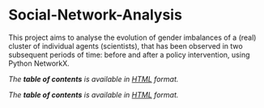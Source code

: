# Social-Network-Analysis
This project aims to analyse the evolution of gender imbalances of a (real) cluster of individual agents (scientists), that has been observed in two subsequent periods of time: before and after a policy intervention, using Python NetworkX.

_The **table of contents** is available in [HTML](https://iuliancioata.github.io/Social-Network-Analysis/table-of-contents.html) format._

_The **table of contents** is available in <span><a href="https://iuliancioata.github.io/Social-Network-Analysis/table-of-contents.html" target="_blank">HTML</a></span> format._